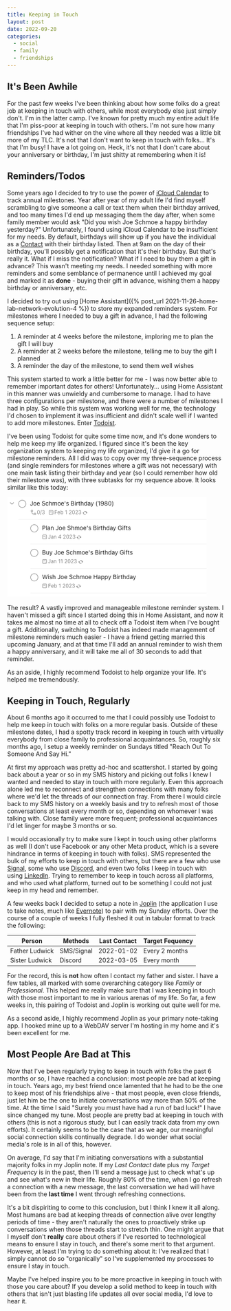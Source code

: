 ```yaml
---
title: Keeping in Touch
layout: post
date: 2022-09-20
categories:
  - social
  - family
  - friendships
---
```


## It's Been Awhile

For the past few weeks I've been thinking about how some folks do a great job at
keeping in touch with others, while most everybody else just simply don't. I'm
in the latter camp. I've known for pretty much my entire adult life that I'm
piss-poor at keeping in touch with others. I'm not sure how many friendships
I've had wither on the vine where all they needed was a little bit more of my
TLC. It's not that I don't want to keep in touch with folks... It's that I'm
busy! I have a lot going on. Heck, it's not that I don't care about your
anniversary or birthday, I'm just shitty at remembering when it is!

## Reminders/Todos

Some years ago I decided to try to use the power of
[iCloud Calendar](https://www.icloud.com/calendar) to track annual milestones.
Year after year of my adult life I'd find myself scrambling to give someone a
call or text them when their birthday arrived, and too many times I'd end up
messaging them the day after, when some family member would ask "Did you wish
Joe Schmoe a happy birthday yesterday?" Unfortunately, I found using iCloud
Calendar to be insufficient for my needs. By default, birthdays will show up if
you have the individual as a [Contact](https://www.icloud.com/contacts) with
their birthday listed. Then at 9am on the day of their birthday, you'll possibly
get a notification that it's their birthday. But that's really it. What if I
miss the notification? What if I need to buy them a gift in advance? This wasn't
meeting my needs. I needed something with more reminders and some semblance of
permanence until I achieved my goal and marked it as **done** - buying their
gift in advance, wishing them a happy birthday or anniversary, etc.

I decided to try out using
[Home Assistant]({% post_url 2021-11-26-home-lab-network-evolution-4 %}) to
store my expanded reminders system. For milestones where I needed to buy a gift
in advance, I had the following sequence setup:

1. A reminder at 4 weeks before the milestone, imploring me to plan the gift I
will buy
2. A reminder at 2 weeks before the milestone, telling me to buy the gift I
planned
3. A reminder the day of the milestone, to send them well wishes

This system started to work a little better for me - I was now better able to
remember important dates for others! Unfortunately... using Home Assistant in
this manner was unwieldy and cumbersome to manage. I had to have three
configurations per milestone, and there were a number of milestones I had in
play. So while this system was working well for me, the technology I'd chosen to
implement it was insufficient and didn't scale well if I wanted to add more
milestones. Enter [Todoist](https://todoist.com).

I've been using Todoist for quite some time now, and it's done wonders to help
me keep my life organized. I figured since it's been the key organization system
to keeping my life organized, I'd give it a go for milestone reminders. All I
did was to copy over my three-sequence process (and single reminders for
milestones where a gift was not necessary) with one main task listing their
birthday and year (so I could remember how old their milestone was), with three
subtasks for my sequence above. It looks similar like this today:

![Todoist task & subtasks](/assets/images/2022-09-19-keeping-in-touch/todoist.png)

The result? A vastly improved and manageable milestone reminder system. I
haven't missed a gift since I started doing this in Home Assistant, and now it
takes me almost no time at all to check off a Todoist item when I've bought a
gift. Additionally, switching to Todoist has indeed made management of milestone
reminders much easier - I have a friend getting married this upcoming January,
and at that time I'll add an annual reminder to wish them a happy anniversary,
and it will take me all of 30 seconds to add that reminder.

As an aside, I highly recommend Todoist to help organize your life. It's helped
me tremendously.

## Keeping in Touch, Regularly

About 6 months ago it occurred to me that I could possibly use Todoist to help
me keep in touch with folks on a more regular basis. Outside of these milestone
dates, I had a spotty track record in keeping in touch with virtually everybody
from close family to professional acquaintances. So, roughly six months ago, I
setup a weekly reminder on Sundays titled "Reach Out To Someone And Say Hi."

At first my approach was pretty ad-hoc and scattershot. I started by going back
about a year or so in my SMS history and picking out folks I knew I wanted and
needed to stay in touch with more regularly. Even this approach alone led me to
reconnect and strengthen connections with many folks where we'd let the threads
of our connection fray. From there I would circle back to my SMS history on a
weekly basis and try to refresh most of those conversations at least every month
or so, depending on whomever I was talking with. Close family were more
frequent; professional acquaintances I'd let linger for maybe 3 months or so.

I would occasionally try to make sure I kept in touch using other platforms as
well (I don't use Facebook or any other Meta product, which is a severe
hindrance in terms of keeping in touch with folks). SMS represented the bulk of
my efforts to keep in touch with others, but there are a few who use
[Signal](https://www.signal.org/), some who use [Discord](https://discord.com/),
and even two folks I keep in touch with using
[LinkedIn](https://www.linkedin.com/). Trying to remember to keep in touch
across all platforms, and who used what platform, turned out to be something I
could not just keep in my head and remember.

A few weeks back I decided to setup a note in [Joplin](https://joplinapp.org/)
(the application I use to take notes, much like
[Evernote](https://evernote.com/)) to pair with my Sunday efforts. Over the
course of a couple of weeks I fully fleshed it out in tabular format to track
the following:

| Person         | Methods     | Last Contact | Target Fequency |
| -------------- | ----------- | ------------ | --------------- |
| Father Ludwick | SMS/Signal  | 2022-01-02   | Every 2 months  |
| Sister Ludwick | Discord     | 2022-03-05   | Every month     |

For the record, this is **not** how often I contact my father and sister. I have
a few tables, all marked with some overarching category like *Family* or
*Professional*. This helped me really make sure that I was keeping in touch with
those most important to me in various arenas of my life. So far, a few weeks in,
this pairing of Todoist and Joplin is working out quite well for me.

As a second aside, I highly recommend Joplin as your primary note-taking app. I
hooked mine up to a WebDAV server I'm hosting in my home and it's been excellent
for me.

## Most People Are Bad at This

Now that I've been regularly trying to keep in touch with folks the past 6
months or so, I have reached a conclusion: most people are bad at keeping in
touch. Years ago, my best friend once lamented that he had to be the one to keep
most of his friendships alive - that most people, even close friends, just let
him be the one to initiate conversations way more than 50% of the time. At the
time I said "Surely you must have had a run of bad luck!" I have since changed
my tune. Most people are pretty bad at keeping in touch with others (this is not
a rigorous study, but I can easily track data from my own efforts). It certainly
seems to be the case that as we age, our meaningful social connection skills
continually degrade. I do wonder what social media's role is in all of this,
however.

On average, I'd say that I'm initiating conversations with a substantial
majority folks in my Joplin note. If my *Last Contact* date plus my *Target
Frequency* is in the past, then I'll send a message just to check what's up and
see what's new in their life. Roughly 80% of the time, when I go refresh a
connection with a new message, the last conversation we had will have been from
the **last time** I went through refreshing connections.

It's a bit dispiriting to come to this conclusion, but I think I knew it all
along. Most humans are bad at keeping threads of connection alive over lengthy
periods of time - they aren't naturally the ones to proactively strike up
conversations when those threads start to stretch thin. One might argue that I
myself don't **really** care about others if I've resorted to technological
means to ensure I stay in touch, and there's some merit to that argument.
However, at least I'm trying to do something about it: I've realized that I
simply cannot do so "organically" so I've supplemented my processes to ensure I
stay in touch.

Maybe I've helped inspire you to be more proactive in keeping in touch with
those you care about? If you develop a solid method to keep in touch with others
that isn't just blasting life updates all over social media, I'd love to hear
it.
